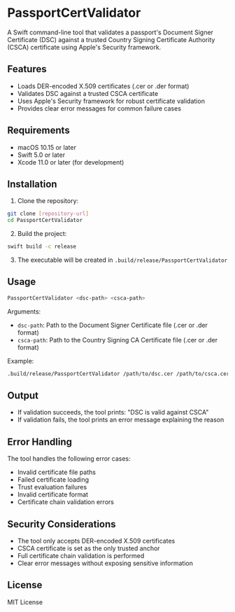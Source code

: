 # PassportCertValidator

A Swift command-line tool that validates a passport's Document Signer Certificate (DSC) against a trusted Country Signing Certificate Authority (CSCA) certificate using Apple's Security framework.

## Features

- Loads DER-encoded X.509 certificates (.cer or .der format)
- Validates DSC against a trusted CSCA certificate
- Uses Apple's Security framework for robust certificate validation
- Provides clear error messages for common failure cases

## Requirements

- macOS 10.15 or later
- Swift 5.0 or later
- Xcode 11.0 or later (for development)

## Installation

1. Clone the repository:

```bash
git clone [repository-url]
cd PassportCertValidator
```

2. Build the project:

```bash
swift build -c release
```

3. The executable will be created in `.build/release/PassportCertValidator`

## Usage

```bash
PassportCertValidator <dsc-path> <csca-path>
```

Arguments:

- `dsc-path`: Path to the Document Signer Certificate file (.cer or .der format)
- `csca-path`: Path to the Country Signing CA Certificate file (.cer or .der format)

Example:

```bash
.build/release/PassportCertValidator /path/to/dsc.cer /path/to/csca.cer
```

## Output

- If validation succeeds, the tool prints: "DSC is valid against CSCA"
- If validation fails, the tool prints an error message explaining the reason

## Error Handling

The tool handles the following error cases:

- Invalid certificate file paths
- Failed certificate loading
- Trust evaluation failures
- Invalid certificate format
- Certificate chain validation errors

## Security Considerations

- The tool only accepts DER-encoded X.509 certificates
- CSCA certificate is set as the only trusted anchor
- Full certificate chain validation is performed
- Clear error messages without exposing sensitive information

## License

MIT License
